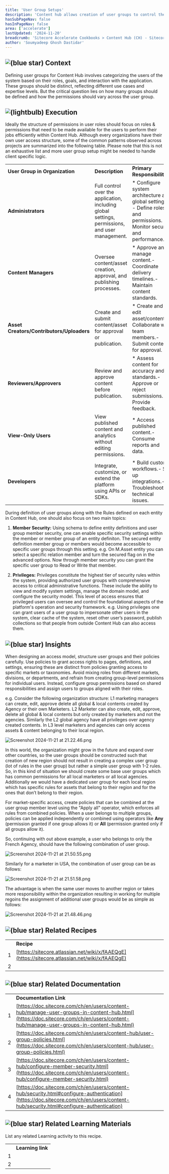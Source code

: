 ```yaml
---
title: 'User Group Setups'
description: 'Content hub allows creation of user groups to control the permissions of users within the platform. Each user would be linked with one or more user group. So, the creation of right user groups is critical during the implementation phase. The groups should not be that large in number that it over burdens the system and complicates assignment of user to user groups, while at the same time not that little that end-users don’t have enough privileges to perform their work inside the platform.'
hasSubPageNav: false
hasInPageNav: false
area: ['accelerate']
lastUpdated: '2024-11-20'
breadcrumb: 'Sitecore Accelerate Cookbooks > Content Hub (CH) - Sitecore Recipes > CH Implementation > CH Configuration > Functional Security (Users and User Groups)'
author: 'Soumyadeep Ghosh Dastidar'
---
```

## ![(blue star)](/images/learn/accelerate/content-hub/img/icons/emoticons/72/2049.png) **Context**

Defining user groups for Content Hub involves categorizing the users of the system based on their roles, goals, and interaction with the application. These groups should be distinct, reflecting different use cases and expertise levels. But the critical question lies on how many groups should be defined and how the permissions should vary across the user group.

## ![(lightbulb)](/images/learn/accelerate/content-hub/img/icons/emoticons/lightbulb_on.png) **Execution**

Ideally the structure of permissions in user roles should focus on roles & permissions that need to be made available for the users to perform their jobs efficiently within Content Hub. Although every organizations have their own user access structure, some of the common patterns observed across projects are summarized into the following table. Please note that this is not an exhaustive list and more user group setup might be needed to handle client specific logic.

|     |     |     |     |     |     |
| --- | --- | --- | --- | --- | --- |
| **User Group in Organization** | **Description** | **Primary Responsibilities** | **Access Level** | **Common Tasks** | **Suggested User group in Content Hub** |
| **Administrators** | Full control over the application, including global settings, permissions, and user management. | *   Configure system architecture and global settings. - Define roles and permissions. - Monitor security and performance. | *   Full system access.- Override permissions and manage restricted areas. | *   Creating custom roles.- Setting data governance policies.- Reviewing audit logs. | **Superusers (OOTB)** |
| **Content Managers** | Oversee content/asset creation, approval, and publishing processes. | *   Approve and manage content.- Coordinate delivery timelines.- Maintain content standards. | *   Access to approval workflows and editing tools.- Limited admin permissions for templates. | *   Reviewing drafts.- Managing taxonomy.- Scheduling publications. | **M.Builtin.ContentAdministrators (OOTB)**\<br\>\<br\>**M.Builtin.Approvers (OOTB)**\<br\>\<br\>**Custom user groups can also be create if specific logic is needed not covered by OOTB groups** |
| **Asset Creators/Contributors/Uploaders** | Create and submit content/asset for approval or publication. | *   Create and edit asset/content - Collaborate with team members.- Submit content for approval. | *   Creation and editing rights.- No access to administrative settings. | *   Creating content- Assigning metadata.- Submitting drafts. | **M.Builtin.Creators (OOTB)**\<br\>\<br\>**Custom user groups can also be create if specific logic is needed not covered by OOTB groups** |
| **Reviewers/Approvers** | Review and approve content before publication. | *   Assess content for accuracy and standards.- Approve or reject submissions.- Provide feedback. | *   Review and comment rights.- No editing or admin rights. | *   Approving content.- Providing feedback.- Collaborating on revisions. | **M.Builtin.Editors (OOTB)**\<br\>\<br\>**Custom user groups can also be create if specific logic is needed not covered by OOTB groups** |
| **View-Only Users** | View published content and analytics without editing permissions. | *   Access published content.- Consume reports and data. | *   Read-only permissions.- No editing, approving, or admin rights. | *   Viewing dashboards.- Consuming content.- Exporting data (if permitted). | **M.Builtin.Guests (OOTB)**\<br\>\<br\>**M.Builtin.Readers (OOTB)**\<br\>\<br\>**Custom user groups can also be create if specific logic is needed not covered by OOTB groups** |
| **Developers** | Integrate, customize, or extend the platform using APIs or SDKs. | *   Build custom workflows.- Set up integrations.- Troubleshoot technical issues. | *   Access to APIs, SDKs, and logs.- No content or user management rights. | *   Setting up APIs.- Customizing templates.- Debugging performance issues. | **Custom user groups should be created with access to APIs so that the users can perform their development work** |

During definition of user groups along with the Rules defined on each entity in Content Hub, one should also focus on two main topics:

1.  **Member Security:** Using schema to define entity definitions and user group member security, one can enable specific security settings within the member or member group of an entity definiton. The secured entity definition member group or members would become accessible to specific user groups through this setting. e.g. On M.Asset entity you can select a specific relation member and turn the secured flag on in the advanced options. Now through member security you can grant the specific user group to Read or Write that member.
    
2.  **Privileges:** Privileges constitute the highest tier of security rules within the system, providing authorized user groups with comprehensive access to critical administrative functions. These include the ability to view and modify system settings, manage the domain model, and configure the security model. This level of access ensures that privileged users can oversee and control the foundational aspects of the platform's operation and security framework. e.g. Using privileges one can grant users of a user group to impersonate other users in the system, clear cache of the system, reset other user’s password, publish collections so that people from outside Content Hub can also access them.
    

## ![(blue star)](/images/learn/accelerate/content-hub/img/icons/emoticons/72/1f5e8.png) **Insights**

When designing an access model, structure user groups and their policies carefully. Use policies to grant access rights to pages, definitions, and settings, ensuring these are distinct from policies granting access to specific markets or taxonomies. Avoid mixing roles from different markets, divisions, or departments, and refrain from creating group-level permissions for individual users. Instead, configure group permissions based on shared responsibilities and assign users to groups aligned with their roles.

e.g. Consider the following organization structure: L1 marketing managers can create, edit, approve delete all global & local contents created by Agency or their own Marketers. L2 Marketer can also create, edit, approve, delete all global & local contents but only created by marketers and not the agencies. Similarly the L2 global agency have all privileges over agency created contents. In L3 level marketers and agencies can only access assets & content belonging to their local region.

![Screenshot 2024-11-21 at 21.22.46.png](/images/learn/accelerate/content-hub/attachments/5424513086/5449875617.png?width=760)

In this world, the organization might grow in the future and expand over other countries, so the user groups should be constructed such that creation of new region should not result in creating a complex user group (lot of rules in the user group) but rather a simple user group with 1-2 rules. So, in this kind of situation we should create some base user groups which has common permissions for all local marketers or all local agencies. Additionally we would have a dedicated user group for each local region which has specific rules for assets that belong to their region and for the ones that don’t belong to their region.

For market-specific access, create policies that can be combined at the user group member level using the "Apply all" operator, which enforces all rules from combined policies. When a user belongs to multiple groups, policies can be applied independently or combined using operators like **Any** (permission granted if one group allows it) or **All** (permission granted only if all groups allow it).

So, continuing with out above example, a user who belongs to only the French Agency, should have the following combination of user group.

![Screenshot 2024-11-21 at 21.50.55.png](/images/learn/accelerate/content-hub/attachments/5424513086/5449646377.png?width=760)

Similarly for a marketer in USA, the combination of user group can be as follows:

![Screenshot 2024-11-21 at 21.51.58.png](/images/learn/accelerate/content-hub/attachments/5424513086/5449646384.png?width=760)

The advantage is when the same user moves to another region or takes more responsibility within the organization resulting in working for multiple regoins the assignment of additional user groups would be as simple as follows:

![Screenshot 2024-11-21 at 21.48.46.png](/images/learn/accelerate/content-hub/attachments/5424513086/5449843022.png?width=760)

## ![(blue star)](/images/learn/accelerate/content-hub/img/icons/emoticons/72/1f517.png) Related Recipes

|     |     |
| --- | --- |
|     | **Recipe** |
| 1   | [https://sitecore.atlassian.net/wiki/x/fAAEQgE](https://sitecore.atlassian.net/wiki/x/fAAEQgE) |
| 2   |     |

## ![(blue star)](/images/learn/accelerate/content-hub/img/icons/emoticons/72/1f517.png) Related Documentation

|     |     |
| --- | --- |
|     | **Documentation Link** |
| 1   | [https://doc.sitecore.com/ch/en/users/content-hub/manage-user-groups-in-content-hub.html](https://doc.sitecore.com/ch/en/users/content-hub/manage-user-groups-in-content-hub.html) |
| 2   | [https://doc.sitecore.com/ch/en/users/content-hub/user-group-policies.html](https://doc.sitecore.com/ch/en/users/content-hub/user-group-policies.html) |
| 3   | [https://doc.sitecore.com/ch/en/users/content-hub/configure-member-security.html](https://doc.sitecore.com/ch/en/users/content-hub/configure-member-security.html) |
| 4   | [https://doc.sitecore.com/ch/en/users/content-hub/security.html#configure-authentication](https://doc.sitecore.com/ch/en/users/content-hub/security.html#configure-authentication) |

## ![(blue star)](/images/learn/accelerate/content-hub/img/icons/emoticons/72/1f517.png) Related Learning Materials

List any related Learning activity to this recipe.

|     |     |
| --- | --- |
|     | **Learning link** |
| 1   |     |
| 2   |     |